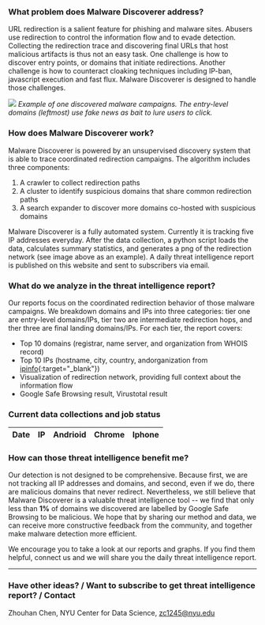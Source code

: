 ---
---

### What problem does Malware Discoverer address?

URL redirection is a salient feature for phishing and malware sites. Abusers use redirection to control the information flow and to evade detection. Collecting the redirection trace and discovering final URLs that host malicious artifacts is thus not an easy task. One challenge is how to discover entry points, or domains that initiate redirections. Another challenge is how to counteract cloaking techniques including IP-ban, javascript execution and fast flux. Malware Discoverer is designed to handle those challenges.


![](image/nycpost_pro_redirection.png)
*Example of one discovered malware campaigns. The entry-level domains (leftmost) use fake news as bait to lure users to click.*

### How does Malware Discoverer work?

Malware Discoverer is powered by an unsupervised discovery system that is able to trace coordinated redirection campaigns. The algorithm includes three components:
1. A crawler to collect redirection paths
2. A cluster to identify suspicious domains that share common redirection paths
3. A search expander to discover more domains co-hosted with suspicious domains

Malware Discoverer is a fully automated system. Currently it is tracking five IP addresses everyday. After the data collection, a python script loads the data, calculates summary statistics, and generates a png of the redirection network (see image above as an example). A daily threat intelligence report is published on this website and sent to subscribers via email.


### What do we analyze in the threat intelligence report?

Our reports focus on the coordinated redirection behavior of those malware campaigns. We breakdown domains and IPs into three categories: tier one are entry-level domains/IPs, tier two are intermediate redirection hops, and ther three are final landing domains/IPs. For each tier, the report covers:
* Top 10 domains (registrar, name server, and organization from WHOIS record)
* Top 10 IPs (hostname, city, country, andorganization from [ipinfo](http://ipinfo.io/){:target="_blank"})
* Visualization of redirection network, providing full context about the information flow
* Google Safe Browsing result, Virustotal result


### Current data collections and job status


| Date               | IP           | Andrioid |Chrome | Iphone |
|:-------------------|:-------------|:---------|:-----|:-------|



### How can those threat intelligence benefit me?

Our detection is not designed to be comprehensive. Because first, we are not tracking all IP addresses and domains, and second, even if we do, there are malicious domains that never redirect. Nevertheless, we still believe that Malware Discoverer is a valuable threat intelligence tool -- we find that only less than __1%__ of domains we discovered are labelled by Google Safe Browsing to be malicious. We hope that by sharing our method and data, we can receive more constructive feedback from the community, and together make malware detection more efficient.

We encourage you to take a look at our reports and graphs. If you find them helpful, connect us and we will share you the daily threat intelligence report.

* * *

### Have other ideas? / Want to subscribe to get threat intelligence report? / Contact
Zhouhan Chen, NYU Center for Data Science, <zc1245@nyu.edu>


